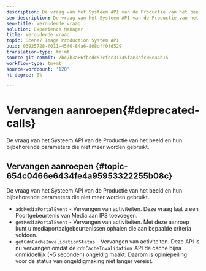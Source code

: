 ```yaml
---
description: De vraag van het Systeem API van de Productie van het beeld en hun bijbehorende parameters die niet meer worden gebruikt.
seo-description: De vraag van het Systeem API van de Productie van het beeld en hun bijbehorende parameters die niet meer worden gebruikt.
seo-title: Verouderde vraag
solution: Experience Manager
title: Verouderde vraag
topic: Scene7 Image Production System API
uuid: 03925728-f011-45f0-84a6-808dff0fd529
translation-type: tm+mt
source-git-commit: 7bc7b3a86fbcdc57cfdc31745fae3afc06e44b15
workflow-type: tm+mt
source-wordcount: '120'
ht-degree: 0%

---
```



# Vervangen aanroepen{#deprecated-calls}

De vraag van het Systeem API van de Productie van het beeld en hun bijbehorende parameters die niet meer worden gebruikt.

## Vervangen aanroepen {#topic-654c0466e6434fe4a95953322255b08c}

De vraag van het Systeem API van de Productie van het beeld en hun bijbehorende parameters die niet meer worden gebruikt.

* `addMediaPortalEvent` - Vervangen van activiteiten. Deze vraag laat u een Poortgebeurtenis van Media aan IPS toevoegen.
* `getMediaPortalEvent` - Vervangen van activiteiten. Met deze aanroep kunt u mediaportaalgebeurtenissen ophalen die aan bepaalde criteria voldoen.
* `getCdnCacheInvalidationStatus` - Vervangen van activiteiten. Deze API is nu vervangen omdat de `cdnCacheInvalidation`-API de cache bijna onmiddellijk (~5 seconden) ongeldig maakt. Daarom is opiniepeiling voor de status van ongeldigmaking niet langer vereist.

